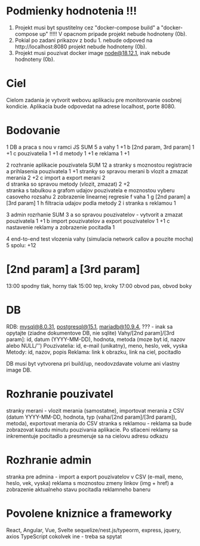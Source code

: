 # Podmienky hodnotenia !!!
1. Projekt musi byt spustitelny cez "docker-compose build" a "docker-compose up" !!!!! V opacnom pripade projekt nebude hodnoteny (0b).
2. Pokial po zadani prikazov z bodu 1. nebude odpoved na http://localhost:8080 projekt nebude hodnoteny (0b).
3. Projekt musi pouzivat docker image node@18.12.1, inak nebude hodnoteny (0b).

# Ciel
Cielom zadania je vytvorit webovu aplikaciu pre monitorovanie osobnej kondicie. Aplikacia bude odpovedat na adrese localhost, porte 8080.

# Bodovanie
1    DB a praca s nou v ramci JS SUM 5
a       vahy                         1                                                          +1
b       [2nd param, 3rd param]       1                                                          +1
c       pouzivatelia                 1                                                          +1
d       metody                       1                                                          +1
e       reklama                      1                                                          +1

2    rozhranie aplikacie pouzivatela                                           SUM 12
a       stranky s moznostou registracie a prihlasenia pouzivatela                   1           +1
        stranky so spravou merani
b         vlozit a zmazat merania                                                   2           +2
c         import a export merani                                                    2   
d       stranka so spravou metody (vlozit, zmazat)                                  2           +2           
        stranka s tabulkou a grafom udajov pouzivatela
e         moznostou vyberu casoveho rozsahu                                         2
          zobrazenie linearnej regresie
f           vaha                                                                    1
g           [2nd param] a [3rd param]                                               1
h         filtracia udajov podla metody                                             2
i       stranka s reklamou                                                          1

3    admin rozrhanie                                        SUM 3
a       so spravou pouzivatelov - vytvorit a zmazat pouzivatela 1                               +1
b       import pouzivatelov a export pouzivatelov               1                               +1
c       nastavenie reklamy a zobrazenie pocitadla               1                               

4    end-to-end test vlozenia vahy (simulacia network callov a pouzite mocha) 5
                                                                                        spolu:  +12
# [2nd param] a [3rd param]
13:00 spodny tlak, horny tlak
15:00 tep, kroky
17:00 obvod pas, obvod boky

# DB
RDB: mysql@8.0.31, postgresql@15.1, mariadb@10.9.4, ??? - inak sa opytajte (ziadne dokumentove DB, nie sqlite)
Vahy/[2nd param]/[3rd param]: id, datum (YYYY-MM-DD), hodnota, metoda (moze byt id, nazov alebo NULL/'')
Pouzivatelia: id, e-mail (unikatny), meno, heslo, vek, vyska
Metody: id, nazov, popis
Reklama: link k obrazku, link na ciel, pocitadlo

DB musi byt vytvorena pri build/up, neodovzdavate volume ani vlastny image DB.

# Rozhranie pouzivatel
stranky merani - vlozit merania (samostatne), importovat merania z CSV (datum YYYY-MM-DD, hodnota, typ (vaha/[2nd param]/[3rd param]), metoda), exportovat merania do CSV
stranka s reklamou - reklama sa bude zobrazovat kazdu minutu pouzivania aplikacie. Po stlaceni reklamy sa inkrementuje pocitadlo a presmeruje sa na cielovu adresu odkazu

# Rozhranie admin
stranka pre admina - import a export pouzivatelov v CSV (e-mail, meno, heslo, vek, vyska) reklama s moznostou zmeny linkov (img + href) a zobrazenie aktualneho stavu pocitadla reklamneho baneru

# Povolene kniznice a frameworky
React, Angular, Vue, Svelte
sequelize/nest.js/typeorm, express, jquery, axios
TypeScript
cokolvek ine - treba sa spytat
